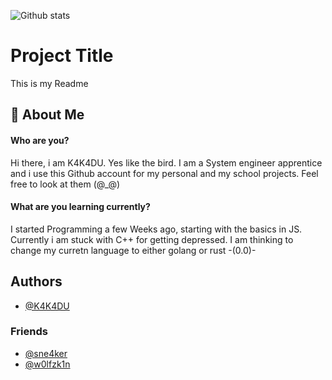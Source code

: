 ![Github stats](https://github-readme-stats.vercel.app/api?username=K4K4DU&theme=highcontrast&show_icons=true&count_private=true)
# Project Title

This is my Readme


## 🚀 About Me
#### Who are you?

Hi there, i am K4K4DU. Yes like the bird. I am a System engineer apprentice and i use this Github account for my personal and my school projects. Feel free to look at them (@_@)

#### What are you learning currently?

I started Programming a few Weeks ago, starting with the basics in JS. Currently i am stuck with C++ for getting depressed. I am thinking to change my curretn language to either golang or rust -(0.0)-


## Authors

- [@K4K4DU](https://www.github.com/K4K4DU)

### Friends

- [@sne4ker](https://www.github.com/sne4ker)
- [@w0lfzk1n](https://www.github.com/w0lfzk1n)

